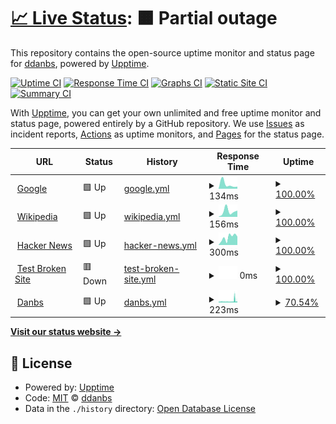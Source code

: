 # [📈 Live Status](https://ddanbs.github.io/upptime): <!--live status--> **🟧 Partial outage**

This repository contains the open-source uptime monitor and status page for [ddanbs](https://ddanbs.github.io/upptime), powered by [Upptime](https://github.com/upptime/upptime).

[![Uptime CI](https://github.com/ddanbs/upptime/workflows/Uptime%20CI/badge.svg)](https://github.com/ddanbs/upptime/actions?query=workflow%3A%22Uptime+CI%22)
[![Response Time CI](https://github.com/ddanbs/upptime/workflows/Response%20Time%20CI/badge.svg)](https://github.com/ddanbs/upptime/actions?query=workflow%3A%22Response+Time+CI%22)
[![Graphs CI](https://github.com/ddanbs/upptime/workflows/Graphs%20CI/badge.svg)](https://github.com/ddanbs/upptime/actions?query=workflow%3A%22Graphs+CI%22)
[![Static Site CI](https://github.com/ddanbs/upptime/workflows/Static%20Site%20CI/badge.svg)](https://github.com/ddanbs/upptime/actions?query=workflow%3A%22Static+Site+CI%22)
[![Summary CI](https://github.com/ddanbs/upptime/workflows/Summary%20CI/badge.svg)](https://github.com/ddanbs/upptime/actions?query=workflow%3A%22Summary+CI%22)

With [Upptime](https://upptime.js.org), you can get your own unlimited and free uptime monitor and status page, powered entirely by a GitHub repository. We use [Issues](https://github.com/ddanbs/upptime/issues) as incident reports, [Actions](https://github.com/ddanbs/upptime/actions) as uptime monitors, and [Pages](https://ddanbs.github.io/upptime) for the status page.

<!--start: status pages-->
<!-- This summary is generated by Upptime (https://github.com/upptime/upptime) -->
<!-- Do not edit this manually, your changes will be overwritten -->
<!-- prettier-ignore -->
| URL | Status | History | Response Time | Uptime |
| --- | ------ | ------- | ------------- | ------ |
| <img alt="" src="https://icons.duckduckgo.com/ip3/www.google.com.ico" height="13"> [Google](https://www.google.com) | 🟩 Up | [google.yml](https://github.com/ddanbs/upptime/commits/HEAD/history/google.yml) | <details><summary><img alt="Response time graph" src="./graphs/google/response-time-week.png" height="20"> 134ms</summary><br><a href="https://ddanbs.github.io/upptime/history/google"><img alt="Response time 104" src="https://img.shields.io/endpoint?url=https%3A%2F%2Fraw.githubusercontent.com%2Fddanbs%2Fupptime%2FHEAD%2Fapi%2Fgoogle%2Fresponse-time.json"></a><br><a href="https://ddanbs.github.io/upptime/history/google"><img alt="24-hour response time 65" src="https://img.shields.io/endpoint?url=https%3A%2F%2Fraw.githubusercontent.com%2Fddanbs%2Fupptime%2FHEAD%2Fapi%2Fgoogle%2Fresponse-time-day.json"></a><br><a href="https://ddanbs.github.io/upptime/history/google"><img alt="7-day response time 134" src="https://img.shields.io/endpoint?url=https%3A%2F%2Fraw.githubusercontent.com%2Fddanbs%2Fupptime%2FHEAD%2Fapi%2Fgoogle%2Fresponse-time-week.json"></a><br><a href="https://ddanbs.github.io/upptime/history/google"><img alt="30-day response time 117" src="https://img.shields.io/endpoint?url=https%3A%2F%2Fraw.githubusercontent.com%2Fddanbs%2Fupptime%2FHEAD%2Fapi%2Fgoogle%2Fresponse-time-month.json"></a><br><a href="https://ddanbs.github.io/upptime/history/google"><img alt="1-year response time 102" src="https://img.shields.io/endpoint?url=https%3A%2F%2Fraw.githubusercontent.com%2Fddanbs%2Fupptime%2FHEAD%2Fapi%2Fgoogle%2Fresponse-time-year.json"></a></details> | <details><summary><a href="https://ddanbs.github.io/upptime/history/google">100.00%</a></summary><a href="https://ddanbs.github.io/upptime/history/google"><img alt="All-time uptime 100.00%" src="https://img.shields.io/endpoint?url=https%3A%2F%2Fraw.githubusercontent.com%2Fddanbs%2Fupptime%2FHEAD%2Fapi%2Fgoogle%2Fuptime.json"></a><br><a href="https://ddanbs.github.io/upptime/history/google"><img alt="24-hour uptime 100.00%" src="https://img.shields.io/endpoint?url=https%3A%2F%2Fraw.githubusercontent.com%2Fddanbs%2Fupptime%2FHEAD%2Fapi%2Fgoogle%2Fuptime-day.json"></a><br><a href="https://ddanbs.github.io/upptime/history/google"><img alt="7-day uptime 100.00%" src="https://img.shields.io/endpoint?url=https%3A%2F%2Fraw.githubusercontent.com%2Fddanbs%2Fupptime%2FHEAD%2Fapi%2Fgoogle%2Fuptime-week.json"></a><br><a href="https://ddanbs.github.io/upptime/history/google"><img alt="30-day uptime 100.00%" src="https://img.shields.io/endpoint?url=https%3A%2F%2Fraw.githubusercontent.com%2Fddanbs%2Fupptime%2FHEAD%2Fapi%2Fgoogle%2Fuptime-month.json"></a><br><a href="https://ddanbs.github.io/upptime/history/google"><img alt="1-year uptime 100.00%" src="https://img.shields.io/endpoint?url=https%3A%2F%2Fraw.githubusercontent.com%2Fddanbs%2Fupptime%2FHEAD%2Fapi%2Fgoogle%2Fuptime-year.json"></a></details>
| <img alt="" src="https://icons.duckduckgo.com/ip3/en.wikipedia.org.ico" height="13"> [Wikipedia](https://en.wikipedia.org) | 🟩 Up | [wikipedia.yml](https://github.com/ddanbs/upptime/commits/HEAD/history/wikipedia.yml) | <details><summary><img alt="Response time graph" src="./graphs/wikipedia/response-time-week.png" height="20"> 156ms</summary><br><a href="https://ddanbs.github.io/upptime/history/wikipedia"><img alt="Response time 222" src="https://img.shields.io/endpoint?url=https%3A%2F%2Fraw.githubusercontent.com%2Fddanbs%2Fupptime%2FHEAD%2Fapi%2Fwikipedia%2Fresponse-time.json"></a><br><a href="https://ddanbs.github.io/upptime/history/wikipedia"><img alt="24-hour response time 172" src="https://img.shields.io/endpoint?url=https%3A%2F%2Fraw.githubusercontent.com%2Fddanbs%2Fupptime%2FHEAD%2Fapi%2Fwikipedia%2Fresponse-time-day.json"></a><br><a href="https://ddanbs.github.io/upptime/history/wikipedia"><img alt="7-day response time 156" src="https://img.shields.io/endpoint?url=https%3A%2F%2Fraw.githubusercontent.com%2Fddanbs%2Fupptime%2FHEAD%2Fapi%2Fwikipedia%2Fresponse-time-week.json"></a><br><a href="https://ddanbs.github.io/upptime/history/wikipedia"><img alt="30-day response time 198" src="https://img.shields.io/endpoint?url=https%3A%2F%2Fraw.githubusercontent.com%2Fddanbs%2Fupptime%2FHEAD%2Fapi%2Fwikipedia%2Fresponse-time-month.json"></a><br><a href="https://ddanbs.github.io/upptime/history/wikipedia"><img alt="1-year response time 217" src="https://img.shields.io/endpoint?url=https%3A%2F%2Fraw.githubusercontent.com%2Fddanbs%2Fupptime%2FHEAD%2Fapi%2Fwikipedia%2Fresponse-time-year.json"></a></details> | <details><summary><a href="https://ddanbs.github.io/upptime/history/wikipedia">100.00%</a></summary><a href="https://ddanbs.github.io/upptime/history/wikipedia"><img alt="All-time uptime 100.00%" src="https://img.shields.io/endpoint?url=https%3A%2F%2Fraw.githubusercontent.com%2Fddanbs%2Fupptime%2FHEAD%2Fapi%2Fwikipedia%2Fuptime.json"></a><br><a href="https://ddanbs.github.io/upptime/history/wikipedia"><img alt="24-hour uptime 100.00%" src="https://img.shields.io/endpoint?url=https%3A%2F%2Fraw.githubusercontent.com%2Fddanbs%2Fupptime%2FHEAD%2Fapi%2Fwikipedia%2Fuptime-day.json"></a><br><a href="https://ddanbs.github.io/upptime/history/wikipedia"><img alt="7-day uptime 100.00%" src="https://img.shields.io/endpoint?url=https%3A%2F%2Fraw.githubusercontent.com%2Fddanbs%2Fupptime%2FHEAD%2Fapi%2Fwikipedia%2Fuptime-week.json"></a><br><a href="https://ddanbs.github.io/upptime/history/wikipedia"><img alt="30-day uptime 100.00%" src="https://img.shields.io/endpoint?url=https%3A%2F%2Fraw.githubusercontent.com%2Fddanbs%2Fupptime%2FHEAD%2Fapi%2Fwikipedia%2Fuptime-month.json"></a><br><a href="https://ddanbs.github.io/upptime/history/wikipedia"><img alt="1-year uptime 100.00%" src="https://img.shields.io/endpoint?url=https%3A%2F%2Fraw.githubusercontent.com%2Fddanbs%2Fupptime%2FHEAD%2Fapi%2Fwikipedia%2Fuptime-year.json"></a></details>
| <img alt="" src="https://icons.duckduckgo.com/ip3/news.ycombinator.com.ico" height="13"> [Hacker News](https://news.ycombinator.com) | 🟩 Up | [hacker-news.yml](https://github.com/ddanbs/upptime/commits/HEAD/history/hacker-news.yml) | <details><summary><img alt="Response time graph" src="./graphs/hacker-news/response-time-week.png" height="20"> 300ms</summary><br><a href="https://ddanbs.github.io/upptime/history/hacker-news"><img alt="Response time 356" src="https://img.shields.io/endpoint?url=https%3A%2F%2Fraw.githubusercontent.com%2Fddanbs%2Fupptime%2FHEAD%2Fapi%2Fhacker-news%2Fresponse-time.json"></a><br><a href="https://ddanbs.github.io/upptime/history/hacker-news"><img alt="24-hour response time 332" src="https://img.shields.io/endpoint?url=https%3A%2F%2Fraw.githubusercontent.com%2Fddanbs%2Fupptime%2FHEAD%2Fapi%2Fhacker-news%2Fresponse-time-day.json"></a><br><a href="https://ddanbs.github.io/upptime/history/hacker-news"><img alt="7-day response time 300" src="https://img.shields.io/endpoint?url=https%3A%2F%2Fraw.githubusercontent.com%2Fddanbs%2Fupptime%2FHEAD%2Fapi%2Fhacker-news%2Fresponse-time-week.json"></a><br><a href="https://ddanbs.github.io/upptime/history/hacker-news"><img alt="30-day response time 264" src="https://img.shields.io/endpoint?url=https%3A%2F%2Fraw.githubusercontent.com%2Fddanbs%2Fupptime%2FHEAD%2Fapi%2Fhacker-news%2Fresponse-time-month.json"></a><br><a href="https://ddanbs.github.io/upptime/history/hacker-news"><img alt="1-year response time 379" src="https://img.shields.io/endpoint?url=https%3A%2F%2Fraw.githubusercontent.com%2Fddanbs%2Fupptime%2FHEAD%2Fapi%2Fhacker-news%2Fresponse-time-year.json"></a></details> | <details><summary><a href="https://ddanbs.github.io/upptime/history/hacker-news">100.00%</a></summary><a href="https://ddanbs.github.io/upptime/history/hacker-news"><img alt="All-time uptime 99.97%" src="https://img.shields.io/endpoint?url=https%3A%2F%2Fraw.githubusercontent.com%2Fddanbs%2Fupptime%2FHEAD%2Fapi%2Fhacker-news%2Fuptime.json"></a><br><a href="https://ddanbs.github.io/upptime/history/hacker-news"><img alt="24-hour uptime 100.00%" src="https://img.shields.io/endpoint?url=https%3A%2F%2Fraw.githubusercontent.com%2Fddanbs%2Fupptime%2FHEAD%2Fapi%2Fhacker-news%2Fuptime-day.json"></a><br><a href="https://ddanbs.github.io/upptime/history/hacker-news"><img alt="7-day uptime 100.00%" src="https://img.shields.io/endpoint?url=https%3A%2F%2Fraw.githubusercontent.com%2Fddanbs%2Fupptime%2FHEAD%2Fapi%2Fhacker-news%2Fuptime-week.json"></a><br><a href="https://ddanbs.github.io/upptime/history/hacker-news"><img alt="30-day uptime 100.00%" src="https://img.shields.io/endpoint?url=https%3A%2F%2Fraw.githubusercontent.com%2Fddanbs%2Fupptime%2FHEAD%2Fapi%2Fhacker-news%2Fuptime-month.json"></a><br><a href="https://ddanbs.github.io/upptime/history/hacker-news"><img alt="1-year uptime 99.89%" src="https://img.shields.io/endpoint?url=https%3A%2F%2Fraw.githubusercontent.com%2Fddanbs%2Fupptime%2FHEAD%2Fapi%2Fhacker-news%2Fuptime-year.json"></a></details>
| <img alt="" src="https://icons.duckduckgo.com/ip3/thissitedoesnotexist.koj.co.ico" height="13"> [Test Broken Site](https://thissitedoesnotexist.koj.co) | 🟥 Down | [test-broken-site.yml](https://github.com/ddanbs/upptime/commits/HEAD/history/test-broken-site.yml) | <details><summary><img alt="Response time graph" src="./graphs/test-broken-site/response-time-week.png" height="20"> 0ms</summary><br><a href="https://ddanbs.github.io/upptime/history/test-broken-site"><img alt="Response time 0" src="https://img.shields.io/endpoint?url=https%3A%2F%2Fraw.githubusercontent.com%2Fddanbs%2Fupptime%2FHEAD%2Fapi%2Ftest-broken-site%2Fresponse-time.json"></a><br><a href="https://ddanbs.github.io/upptime/history/test-broken-site"><img alt="24-hour response time 0" src="https://img.shields.io/endpoint?url=https%3A%2F%2Fraw.githubusercontent.com%2Fddanbs%2Fupptime%2FHEAD%2Fapi%2Ftest-broken-site%2Fresponse-time-day.json"></a><br><a href="https://ddanbs.github.io/upptime/history/test-broken-site"><img alt="7-day response time 0" src="https://img.shields.io/endpoint?url=https%3A%2F%2Fraw.githubusercontent.com%2Fddanbs%2Fupptime%2FHEAD%2Fapi%2Ftest-broken-site%2Fresponse-time-week.json"></a><br><a href="https://ddanbs.github.io/upptime/history/test-broken-site"><img alt="30-day response time 0" src="https://img.shields.io/endpoint?url=https%3A%2F%2Fraw.githubusercontent.com%2Fddanbs%2Fupptime%2FHEAD%2Fapi%2Ftest-broken-site%2Fresponse-time-month.json"></a><br><a href="https://ddanbs.github.io/upptime/history/test-broken-site"><img alt="1-year response time 0" src="https://img.shields.io/endpoint?url=https%3A%2F%2Fraw.githubusercontent.com%2Fddanbs%2Fupptime%2FHEAD%2Fapi%2Ftest-broken-site%2Fresponse-time-year.json"></a></details> | <details><summary><a href="https://ddanbs.github.io/upptime/history/test-broken-site">100.00%</a></summary><a href="https://ddanbs.github.io/upptime/history/test-broken-site"><img alt="All-time uptime 100.00%" src="https://img.shields.io/endpoint?url=https%3A%2F%2Fraw.githubusercontent.com%2Fddanbs%2Fupptime%2FHEAD%2Fapi%2Ftest-broken-site%2Fuptime.json"></a><br><a href="https://ddanbs.github.io/upptime/history/test-broken-site"><img alt="24-hour uptime 100.00%" src="https://img.shields.io/endpoint?url=https%3A%2F%2Fraw.githubusercontent.com%2Fddanbs%2Fupptime%2FHEAD%2Fapi%2Ftest-broken-site%2Fuptime-day.json"></a><br><a href="https://ddanbs.github.io/upptime/history/test-broken-site"><img alt="7-day uptime 100.00%" src="https://img.shields.io/endpoint?url=https%3A%2F%2Fraw.githubusercontent.com%2Fddanbs%2Fupptime%2FHEAD%2Fapi%2Ftest-broken-site%2Fuptime-week.json"></a><br><a href="https://ddanbs.github.io/upptime/history/test-broken-site"><img alt="30-day uptime 100.00%" src="https://img.shields.io/endpoint?url=https%3A%2F%2Fraw.githubusercontent.com%2Fddanbs%2Fupptime%2FHEAD%2Fapi%2Ftest-broken-site%2Fuptime-month.json"></a><br><a href="https://ddanbs.github.io/upptime/history/test-broken-site"><img alt="1-year uptime 100.00%" src="https://img.shields.io/endpoint?url=https%3A%2F%2Fraw.githubusercontent.com%2Fddanbs%2Fupptime%2FHEAD%2Fapi%2Ftest-broken-site%2Fuptime-year.json"></a></details>
| <img alt="" src="https://icons.duckduckgo.com/ip3/danbs.net.ico" height="13"> [Danbs](https://danbs.net) | 🟩 Up | [danbs.yml](https://github.com/ddanbs/upptime/commits/HEAD/history/danbs.yml) | <details><summary><img alt="Response time graph" src="./graphs/danbs/response-time-week.png" height="20"> 223ms</summary><br><a href="https://ddanbs.github.io/upptime/history/danbs"><img alt="Response time 724" src="https://img.shields.io/endpoint?url=https%3A%2F%2Fraw.githubusercontent.com%2Fddanbs%2Fupptime%2FHEAD%2Fapi%2Fdanbs%2Fresponse-time.json"></a><br><a href="https://ddanbs.github.io/upptime/history/danbs"><img alt="24-hour response time 281" src="https://img.shields.io/endpoint?url=https%3A%2F%2Fraw.githubusercontent.com%2Fddanbs%2Fupptime%2FHEAD%2Fapi%2Fdanbs%2Fresponse-time-day.json"></a><br><a href="https://ddanbs.github.io/upptime/history/danbs"><img alt="7-day response time 223" src="https://img.shields.io/endpoint?url=https%3A%2F%2Fraw.githubusercontent.com%2Fddanbs%2Fupptime%2FHEAD%2Fapi%2Fdanbs%2Fresponse-time-week.json"></a><br><a href="https://ddanbs.github.io/upptime/history/danbs"><img alt="30-day response time 791" src="https://img.shields.io/endpoint?url=https%3A%2F%2Fraw.githubusercontent.com%2Fddanbs%2Fupptime%2FHEAD%2Fapi%2Fdanbs%2Fresponse-time-month.json"></a><br><a href="https://ddanbs.github.io/upptime/history/danbs"><img alt="1-year response time 727" src="https://img.shields.io/endpoint?url=https%3A%2F%2Fraw.githubusercontent.com%2Fddanbs%2Fupptime%2FHEAD%2Fapi%2Fdanbs%2Fresponse-time-year.json"></a></details> | <details><summary><a href="https://ddanbs.github.io/upptime/history/danbs">70.54%</a></summary><a href="https://ddanbs.github.io/upptime/history/danbs"><img alt="All-time uptime 99.61%" src="https://img.shields.io/endpoint?url=https%3A%2F%2Fraw.githubusercontent.com%2Fddanbs%2Fupptime%2FHEAD%2Fapi%2Fdanbs%2Fuptime.json"></a><br><a href="https://ddanbs.github.io/upptime/history/danbs"><img alt="24-hour uptime 76.27%" src="https://img.shields.io/endpoint?url=https%3A%2F%2Fraw.githubusercontent.com%2Fddanbs%2Fupptime%2FHEAD%2Fapi%2Fdanbs%2Fuptime-day.json"></a><br><a href="https://ddanbs.github.io/upptime/history/danbs"><img alt="7-day uptime 70.54%" src="https://img.shields.io/endpoint?url=https%3A%2F%2Fraw.githubusercontent.com%2Fddanbs%2Fupptime%2FHEAD%2Fapi%2Fdanbs%2Fuptime-week.json"></a><br><a href="https://ddanbs.github.io/upptime/history/danbs"><img alt="30-day uptime 93.22%" src="https://img.shields.io/endpoint?url=https%3A%2F%2Fraw.githubusercontent.com%2Fddanbs%2Fupptime%2FHEAD%2Fapi%2Fdanbs%2Fuptime-month.json"></a><br><a href="https://ddanbs.github.io/upptime/history/danbs"><img alt="1-year uptime 99.43%" src="https://img.shields.io/endpoint?url=https%3A%2F%2Fraw.githubusercontent.com%2Fddanbs%2Fupptime%2FHEAD%2Fapi%2Fdanbs%2Fuptime-year.json"></a></details>

<!--end: status pages-->

[**Visit our status website →**](https://ddanbs.github.io/upptime)

## 📄 License

- Powered by: [Upptime](https://github.com/upptime/upptime)
- Code: [MIT](./LICENSE) © [ddanbs](https://ddanbs.github.io/upptime)
- Data in the `./history` directory: [Open Database License](https://opendatacommons.org/licenses/odbl/1-0/)
